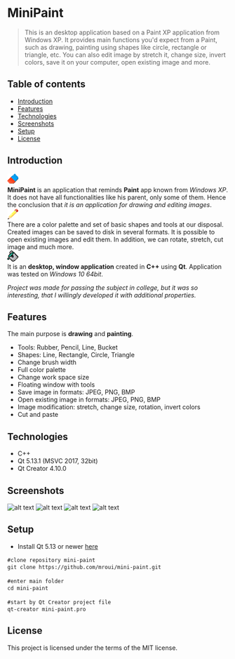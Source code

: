 # MiniPaint
> This is an desktop application based on a Paint XP application from Windows XP. It provides main functions you'd expect from a Paint, such as drawing, painting using shapes like circle, rectangle or triangle, etc. You can also edit image by stretch it, change size, invert colors, save it on your computer, open existing image and more. 

## Table of contents
* [Introduction](#introduction)
* [Features](#features)
* [Technologies](#technologies)
* [Screenshots](#screenshots)
* [Setup](#setup)
* [License](#license)

## Introduction
![alt text](./Assets/Images/eraser.png "Rubber image") 
</br>
**MiniPaint** is an application that reminds **Paint** app known from *Windows XP*. It does not have all functionalities like his parent, only some of them.
Hence the conclusion that *it is an application for drawing and editing images*.
</br>
![alt text](./Assets/Images/pencil.png "Pencil image")
</br>
There are a color palette and set of basic shapes and tools at our disposal. Created images can be saved to disk in several formats. It is possible to open existing images and edit them.
In addition, we can rotate, stretch, cut image and much more. 
</br>
![alt text](./Assets/Images/paintbucket.png "Paint bucket image")
</br>
It is an **desktop, window application** created in **C++** using **Qt**. Application was tested on *Windows 10 64bit*.

*Project was made for passing the subject in college, but it was so interesting, that I willingly developed it with additional properties.*

## Features
The main purpose is **drawing** and **painting**. 
* Tools: Rubber, Pencil, Line, Bucket
* Shapes: Line, Rectangle, Circle, Triangle
* Change brush width
* Full color palette
* Change work space size
* Floating window with tools
* Save image in formats: JPEG, PNG, BMP
* Open existing image in formats: JPEG, PNG, BMP
* Image modification: stretch, change size, rotation, invert colors
* Cut and paste

## Technologies
* C++
* Qt 5.13.1 (MSVC 2017, 32bit)
* Qt Creator 4.10.0

## Screenshots
![alt text](https://i.ibb.co/pbgFFWq/Screen1.png "Cosmos MiniPaint image")
![alt text](https://i.ibb.co/F3CNVVW/Screen3.png "Motor, clouds MiniPaint image")
![alt text](https://i.ibb.co/37R6pRR/Screen4.png "Inverted colors sea image")
![alt text](https://i.ibb.co/4gHCKLm/Screen2.png "Flower MiniPaint image")

## Setup
* Install Qt 5.13 or newer [here](http://qt-project.org/downloads)

```
#clone repository mini-paint
git clone https://github.com/mroui/mini-paint.git

#enter main folder
cd mini-paint

#start by Qt Creator project file
qt-creator mini-paint.pro
```
## License
This project is licensed under the terms of the MIT license.

